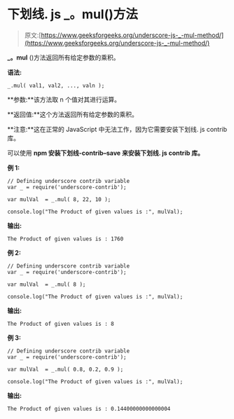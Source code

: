 # 下划线. js _。mul()方法

> 原文:[https://www.geeksforgeeks.org/underscore-js-_-mul-method/](https://www.geeksforgeeks.org/underscore-js-_-mul-method/)

**_。mul** ()方法返回所有给定参数的乘积。

**语法:**

```
_.mul( val1, val2, ..., valn );
```

**参数:**该方法取 n 个值对其进行运算。

**返回值:**这个方法返回所有给定参数的乘积。

**注意:**这在正常的 JavaScript 中无法工作，因为它需要安装下划线. js contrib 库。

可以使用 **npm 安装下划线-contrib–save 来安装下划线. js contrib 库。**

**例 1:**

```
// Defining underscore contrib variable
var _ = require('underscore-contrib'); 

var mulVal  = _.mul( 8, 22, 10 );

console.log("The Product of given values is :", mulVal);
```

**输出:**

```
The Product of given values is : 1760
```

**例 2:**

```
// Defining underscore contrib variable
var _ = require('underscore-contrib'); 

var mulVal  = _.mul( 8 );

console.log("The Product of given values is :", mulVal);
```

**输出:**

```
The Product of given values is : 8
```

**例 3:**

```
// Defining underscore contrib variable
var _ = require('underscore-contrib'); 

var mulVal  = _.mul( 0.8, 0.2, 0.9 );

console.log("The Product of given values is :", mulVal);
```

**输出:**

```
The Product of given values is : 0.14400000000000004
```